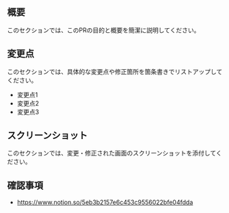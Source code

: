 ## 概要
このセクションでは、このPRの目的と概要を簡潔に説明してください。

## 変更点
このセクションでは、具体的な変更点や修正箇所を箇条書きでリストアップしてください。

- 変更点1
- 変更点2
- 変更点3

## スクリーンショット
このセクションでは、変更・修正された画面のスクリーンショットを添付してください。

## 確認事項
- https://www.notion.so/5eb3b2157e6c453c9556022bfe04fdda
